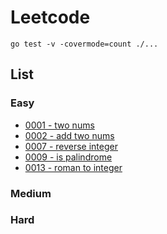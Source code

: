 # Leetcode

```
go test -v -covermode=count ./...
```

## List

### Easy
- [0001 - two nums](./two_nums)
- [0002 - add two nums](./add_two_nums)
- [0007 - reverse integer](./reverse_integer)
- [0009 - is palindrome](./is_palindrom)
- [0013 - roman to integer](./roman_to_integer)

### Medium

### Hard